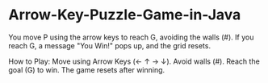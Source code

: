 # Arrow-Key-Puzzle-Game-in-Java
You move P using the arrow keys to reach G, avoiding the walls (#). If you reach G, a message "You Win!" pops up, and the grid resets.

How to Play:
Move using Arrow Keys (← ↑ → ↓).
Avoid walls (#).
Reach the goal (G) to win.
The game resets after winning.
